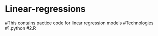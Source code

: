 # Linear-regressions
#This contains pactice code for linear regression models
#Technologies
#1.python
#2.R
